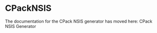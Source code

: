  

# CPackNSIS  
The documentation for the CPack NSIS generator has moved here: CPack NSIS Generator  

